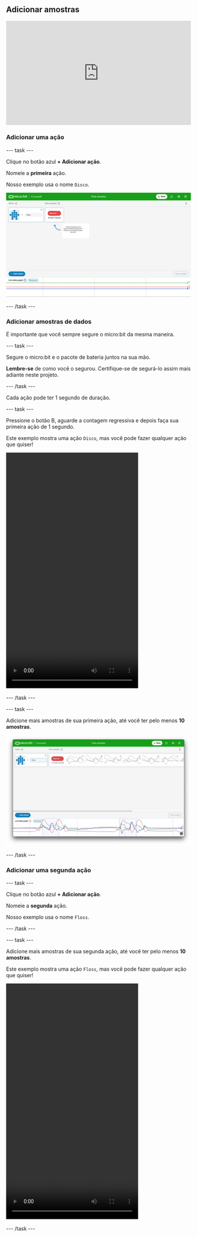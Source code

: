 ## Adicionar amostras

<html>
  <div style="position: relative; overflow: hidden; padding-top: 56.25%;">
    <iframe style="position: absolute; top: 0; left: 0; right: 0; width: 100%; height: 100%; border: none;" src="https://www.youtube.com/embed/wCOEoAI2X28?rel=0&cc_load_policy=1" allowfullscreen allow="accelerometer; autoplay; clipboard-write; encrypted-media; gyroscope; picture-in-picture; web-share"></iframe>
  </div>
</html>

### Adicionar uma ação

--- task ---

Clique no botão azul **+ Adicionar ação**.

Nomeie a **primeira** ação.

Nosso exemplo usa o nome `Disco`.

![Captura de tela mostrando o nome de uma ação](images/action.png)

--- /task ---

### Adicionar amostras de dados

É importante que você sempre segure o micro:bit da mesma maneira.

--- task ---

Segure o micro:bit e o pacote de bateria juntos na sua mão.

**Lembre-se** de como você o segurou. Certifique-se de segurá-lo assim mais adiante neste projeto.

--- /task ---

Cada ação pode ter 1 segundo de duração.

--- task ---

Pressione o botão B, aguarde a contagem regressiva e depois faça sua primeira ação de 1 segundo.

Este exemplo mostra uma ação `Disco`, mas você pode fazer qualquer ação que quiser!

<video width="360" height="640" controls>
  <source src="images/disco.mp4" type="video/mp4" alt="Um vídeo de uma pessoa jovem gravando amostras de um passo de dança.">
Your browser does not support the video tag.
</video>

--- /task ---

--- task ---

Adicione mais amostras de sua primeira ação, até você ter pelo menos **10 amostras**.

![Captura de tela mostrando 10 amostras de uma ação](images/disco10.png)

--- /task ---

### Adicionar uma segunda ação

--- task ---

Clique no botão azul **+ Adicionar ação**.

Nomeie a **segunda** ação.

Nosso exemplo usa o nome `Floss`.

--- /task ---

--- task ---

Adicione mais amostras de sua segunda ação, até você ter pelo menos **10 amostras**.

Este exemplo mostra uma ação `Floss`, mas você pode fazer qualquer ação que quiser!

<video width="360" height="640" controls>
  <source src="images/floss.mp4" type="video/mp4" alt="Um vídeo de uma pessoa jovem gravando amostras de um passo de dança.">
Your browser does not support the video tag.
</video>

--- /task ---
